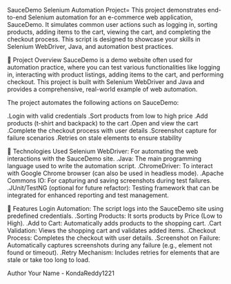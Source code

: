 SauceDemo Selenium Automation Project=
This project demonstrates end-to-end Selenium automation for an e-commerce web application, SauceDemo. It simulates common user actions such as logging in, sorting products, adding items to the cart, viewing the cart, and completing the checkout process. This script is designed to showcase your skills in Selenium WebDriver, Java, and automation best practices.

📝 Project Overview
SauceDemo is a demo website often used for automation practice, where you can test various functionalities like logging in, interacting with product listings, adding items to the cart, and performing checkout. This project is built with Selenium WebDriver and Java and provides a comprehensive, real-world example of web automation.

The project automates the following actions on SauceDemo:

.Login with valid credentials
.Sort products from low to high price
.Add products (t-shirt and backpack) to the cart
.Open and view the cart
.Complete the checkout process with user details
.Screenshot capture for failure scenarios
.Retries on stale elements to ensure stability

🔧 Technologies Used
Selenium WebDriver: For automating the web interactions with the SauceDemo site.
.Java: The main programming language used to write the automation script.
.ChromeDriver: To interact with Google Chrome browser (can also be used in headless mode).
.Apache Commons IO: For capturing and saving screenshots during test failures.
.JUnit/TestNG (optional for future refactor): Testing framework that can be integrated for enhanced reporting and test management.

🚀 Features
Login Automation: The script logs into the SauceDemo site using predefined credentials.
.Sorting Products: It sorts products by Price (Low to High).
.Add to Cart: Automatically adds products to the shopping cart.
.Cart Validation: Views the shopping cart and validates added items.
.Checkout Process: Completes the checkout with user details.
.Screenshot on Failure: Automatically captures screenshots during any failure (e.g., element not found or timeout).
.Retry Mechanism: Includes retries for elements that are stale or take too long to load.

Author
Your Name - KondaReddy1221






















